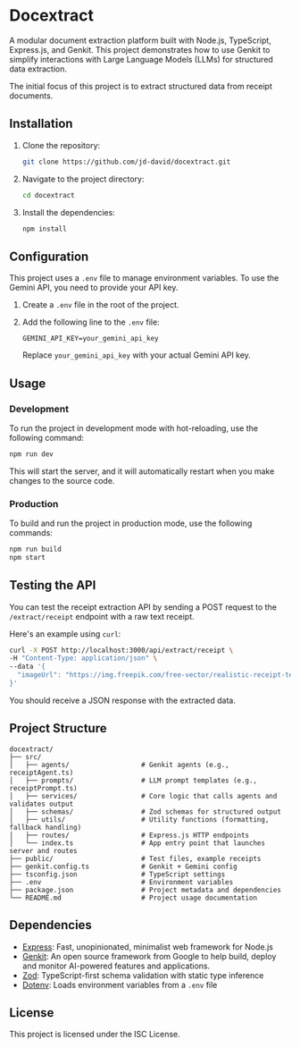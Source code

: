 # Docextract

A modular document extraction platform built with Node.js, TypeScript, Express.js, and Genkit. This project demonstrates how to use Genkit to simplify interactions with Large Language Models (LLMs) for structured data extraction.

The initial focus of this project is to extract structured data from receipt documents.

## Installation

1.  Clone the repository:
    ```bash
    git clone https://github.com/jd-david/docextract.git
    ```
2.  Navigate to the project directory:
    ```bash
    cd docextract
    ```
3.  Install the dependencies:
    ```bash
    npm install
    ```

## Configuration

This project uses a `.env` file to manage environment variables. To use the Gemini API, you need to provide your API key.

1.  Create a `.env` file in the root of the project.
2.  Add the following line to the `.env` file:

    ```
    GEMINI_API_KEY=your_gemini_api_key
    ```

    Replace `your_gemini_api_key` with your actual Gemini API key.

## Usage

### Development

To run the project in development mode with hot-reloading, use the following command:

```bash
npm run dev
```

This will start the server, and it will automatically restart when you make changes to the source code.

### Production

To build and run the project in production mode, use the following commands:

```bash
npm run build
npm start
```

## Testing the API

You can test the receipt extraction API by sending a POST request to the `/extract/receipt` endpoint with a raw text receipt.

Here's an example using `curl`:

```bash
curl -X POST http://localhost:3000/api/extract/receipt \
-H "Content-Type: application/json" \
--data '{
  "imageUrl": "https://img.freepik.com/free-vector/realistic-receipt-template_23-2147938550.jpg?semt=ais_hybrid&w=740"
}'
```

You should receive a JSON response with the extracted data.

## Project Structure

```
docextract/
├── src/
│   ├── agents/                  # Genkit agents (e.g., receiptAgent.ts)
│   ├── prompts/                 # LLM prompt templates (e.g., receiptPrompt.ts)
│   ├── services/                # Core logic that calls agents and validates output
│   ├── schemas/                 # Zod schemas for structured output
│   ├── utils/                   # Utility functions (formatting, fallback handling)
│   ├── routes/                  # Express.js HTTP endpoints
│   └── index.ts                 # App entry point that launches server and routes
├── public/                      # Test files, example receipts
├── genkit.config.ts             # Genkit + Gemini config
├── tsconfig.json                # TypeScript settings
├── .env                         # Environment variables
├── package.json                 # Project metadata and dependencies
└── README.md                    # Project usage documentation
```

## Dependencies

-   [Express](https://expressjs.com/): Fast, unopinionated, minimalist web framework for Node.js
-   [Genkit](https://firebase.google.com/docs/genkit): An open source framework from Google to help build, deploy and monitor AI-powered features and applications.
-   [Zod](https://zod.dev/): TypeScript-first schema validation with static type inference
-   [Dotenv](https://www.npmjs.com/package/dotenv): Loads environment variables from a `.env` file

## License

This project is licensed under the ISC License.

